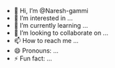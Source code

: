 - 👋 Hi, I’m @Naresh-gammi
- 👀 I’m interested in ...
- 🌱 I’m currently learning ...
- 💞️ I’m looking to collaborate on ...
- 📫 How to reach me ...
- 😄 Pronouns: ...
- ⚡ Fun fact: ...

<!---
Naresh-gammi/Naresh-gammi is a ✨ special ✨ repository because its `README.md` (this file) appears on your GitHub profile.
You can click the Preview link to take a look at your changes.
--->
